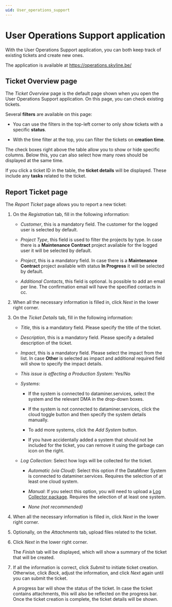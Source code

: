 ```yaml
---
uid: User_operations_support
---
```


# User Operations Support application

With the User Operations Support application, you can both keep track of existing tickets and create new ones.

The application is available at <https://operations.skyline.be/>

## Ticket Overview page

The *Ticket Overview* page is the default page shown when you open the User Operations Support application. On this page, you can check existing tickets.

Several **filters** are available on this page:

- You can use the filters in the top-left corner to only show tickets with a specific **status**.

- With the time filter at the top, you can filter the tickets on **creation time**.

The check boxes right above the table allow you to show or hide specific columns. Below this, you can also select how many rows should be displayed at the same time.

If you click a ticket ID in the table, the **ticket details** will be displayed. These include any **tasks** related to the ticket.

## Report Ticket page

The *Report Ticket* page allows you to report a new ticket:

1. On the *Registration* tab, fill in the following information:

   - *Customer*, this is a mandatory field. The customer for the logged user is selected by default.

   - *Project Type*, this field is used to filter the projects by type. In case there is a **Maintenance Contract** project available for the logged user it will be selected by default.

   - *Project*, this is a mandatory field. In case there is a **Maintenance Contract** project available with status **In Progress** it will be selected by default.

   - *Additional Contacts*, this field is optional. Is possible to add an email per line. The confirmation email will have the specified contacts in cc.

1. When all the necessary information is filled in, click *Next* in the lower right corner.

1. On the *Ticket Details* tab, fill in the following information:

   - *Title*, this is a mandatory field. Please specify the title of the ticket.

   - *Description*, this is a mandatory field. Please specify a detailed description of the ticket.

   - *Impact*, this is a mandatory field. Please select the impact from the list. In case **Other** is selected as impact and additional required field will show to specify the impact details.

   - *This issue is affecting a Production System*: Yes/No

   - *Systems*:

     - If the system is connected to dataminer.services, select the system and the relevant DMA in the drop-down boxes.

     - If the system is not connected to dataminer.services, click the cloud toggle button and then specify the system details manually.

     - To add more systems, click the *Add System* button.

     - If you have accidentally added a system that should not be included for the ticket, you can remove it using the garbage can icon on the right.

   - *Log Collection*: Select how logs will be collected for the ticket.

     - *Automatic (via Cloud)*: Select this option if the DataMiner System is connected to dataminer.services. Requires the selection of at least one cloud system.

     - *Manual*: If you select this option, you will need to upload a [Log Collector package](xref:Collecting_data_to_report_an_issue_to_TechSupport). Requires the selection of at least one system.

     - *None (not recommended)*

1. When all the necessary information is filled in, click *Next* in the lower right corner.

1. Optionally, on the *Attachments* tab, upload files related to the ticket.

1. Click *Next* in the lower right corner.

   The *Finish* tab will be displayed, which will show a summary of the ticket that will be created.

1. If all the information is correct, click *Submit* to initiate ticket creation. Otherwise, click *Back*, adjust the information, and click *Next* again until you can submit the ticket.

   A progress bar will show the status of the ticket. In case the ticket contains attachments, this will also be reflected on the progress bar. Once the ticket creation is complete, the ticket details will be shown.
